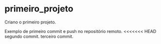 # primeiro_projeto
Criano o primeiro projeto.


Exemplo de primeiro commit e push no repositório remoto.
<<<<<<< HEAD
segundo commit.
terceiro commit.